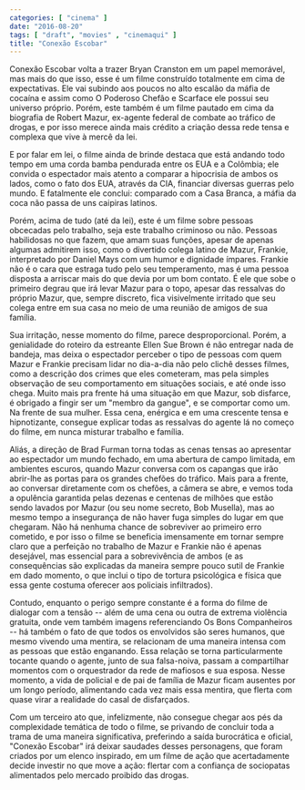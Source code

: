 ```yaml
---
categories: [ "cinema" ]
date: "2016-08-20"
tags: [ "draft", "movies" , "cinemaqui" ]
title: "Conexão Escobar"
---
```

Conexão Escobar volta a trazer Bryan Cranston em um papel memorável,
mas mais do que isso, esse é um filme construído totalmente em cima
de expectativas. Ele vai subindo aos poucos no alto escalão da máfia
de cocaína e assim como O Poderoso Chefão e Scarface ele possui seu
universo próprio. Porém, este também é um filme pautado em cima da
biografia de Robert Mazur, ex-agente federal de combate ao tráfico de
drogas, e por isso merece ainda mais crédito a criação dessa rede
tensa e complexa que vive à mercê da lei.

E por falar em lei, o filme ainda de brinde destaca que está andando
todo tempo em uma corda bamba pendurada entre os EUA e a Colômbia;
ele convida o espectador mais atento a comparar a hipocrisia de ambos os
lados, como o fato dos EUA, através da CIA, financiar diversas guerras
pelo mundo. E fatalmente ele conclui: comparado com a Casa Branca,
a máfia da coca não passa de uns caipiras latinos.

Porém, acima de tudo (até da lei), este é um filme sobre pessoas
obcecadas pelo trabalho, seja este trabalho criminoso ou não. Pessoas
habilidosas no que fazem, que amam suas funções, apesar de apenas
algumas admitirem isso, como o divertido colega latino de Mazur, Frankie,
interpretado por Daniel Mays com um humor e dignidade ímpares. Frankie
não é o cara que estraga tudo pelo seu temperamento, mas é uma pessoa
disposta a arriscar mais do que devia por um bom contato. É ele que sobe
o primeiro degrau que irá levar Mazur para o topo, apesar das ressalvas
do próprio Mazur, que, sempre discreto, fica visivelmente irritado que
seu colega entre em sua casa no meio de uma reunião de amigos de sua
família.

Sua irritação, nesse momento do filme, parece desproporcional. Porém,
a genialidade do roteiro da estreante Ellen Sue Brown é não entregar
nada de bandeja, mas deixa o espectador perceber o tipo de pessoas
com quem Mazur e Frankie precisam lidar no dia-a-dia não pelo clichê
desses filmes, como a descrição dos crimes que eles cometeram, mas
pela simples observação de seu comportamento em situações sociais,
e até onde isso chega. Muito mais pra frente há uma situação em que
Mazur, sob disfarce, é obrigado a fingir ser um "membro da gangue", e
se comportar como um. Na frente de sua mulher. Essa cena, enérgica e em
uma crescente tensa e hipnotizante, consegue explicar todas as ressalvas
do agente lá no começo do filme, em nunca misturar trabalho e família.

Aliás, a direção de Brad Furman torna todas as cenas tensas ao
apresentar ao espectador um mundo fechado, em uma abertura de campo
limitada, em ambientes escuros, quando Mazur conversa com os capangas que
irão abrir-lhe as portas para os grandes chefões do tráfico. Mais para
a frente, ao conversar diretamente com os chefões, a câmera se abre,
e vemos toda a opulência garantida pelas dezenas e centenas de milhões
que estão sendo lavados por Mazur (ou seu nome secreto, Bob Musella), mas
ao mesmo tempo a insegurança de não haver fuga simples do lugar em que
chegaram. Não há nenhuma chance de sobreviver ao primeiro erro cometido,
e por isso o filme se beneficia imensamente em tornar sempre claro que
a perfeição no trabalho de Mazur e Frankie não é apenas desejável,
mas essencial para a sobrevivência de ambos (e as consequências são
explicadas da maneira sempre pouco sutil de Frankie em dado momento,
o que inclui o tipo de tortura psicológica e física que essa gente
costuma oferecer aos policiais infiltrados).

Contudo, enquanto o perigo sempre constante é a forma do filme de
dialogar com a tensão -- além de uma cena ou outra de extrema violência
gratuita, onde vem também imagens referenciando Os Bons Companheiros
-- há também o fato de que todos os envolvidos são seres humanos,
que mesmo vivendo uma mentira, se relacionam de uma maneira intensa com
as pessoas que estão enganando. Essa relação se torna particularmente
tocante quando o agente, junto de sua falsa-noiva, passam a compartilhar
momentos com o orquestrador da rede de mafiosos e sua esposa. Nesse
momento, a vida de policial e de pai de família de Mazur ficam ausentes
por um longo período, alimentando cada vez mais essa mentira, que flerta
com quase virar a realidade do casal de disfarçados.

Com um terceiro ato que, infelizmente, não consegue chegar aos pés da
complexidade temática de todo o filme, se privando de concluir toda a
trama de uma maneira significativa, preferindo a saída burocrática e
oficial, "Conexão Escobar" irá deixar saudades desses personagens,
que foram criados por um elenco inspirado, em um filme de ação que
acertadamente decide investir no que move a ação: flertar com a
confiança de sociopatas alimentados pelo mercado proibido das drogas.
